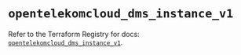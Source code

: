 # `opentelekomcloud_dms_instance_v1`

Refer to the Terraform Registry for docs: [`opentelekomcloud_dms_instance_v1`](https://registry.terraform.io/providers/opentelekomcloud/opentelekomcloud/1.36.0/docs/resources/dms_instance_v1).
